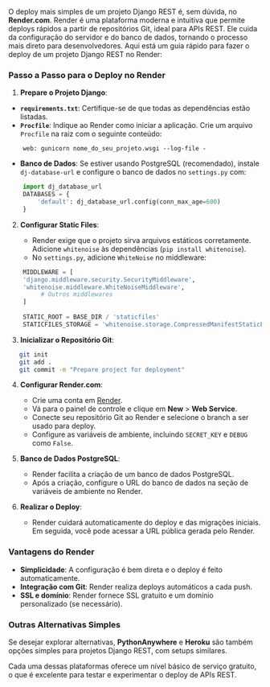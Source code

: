 O deploy mais simples de um projeto Django REST é, sem dúvida, no **Render.com**. Render é uma plataforma moderna e intuitiva que permite deploys rápidos a partir de repositórios Git, ideal para APIs REST. Ele cuida da configuração do servidor e do banco de dados, tornando o processo mais direto para desenvolvedores. Aqui está um guia rápido para fazer o deploy de um projeto Django REST no Render:

### Passo a Passo para o Deploy no Render

1. **Prepare o Projeto Django**:

- **`requirements.txt`**: Certifique-se de que todas as dependências estão listadas.
- **`Procfile`**: Indique ao Render como iniciar a aplicação. Crie um arquivo `Procfile` na raiz com o seguinte conteúdo:
     
```
    web: gunicorn nome_do_seu_projeto.wsgi --log-file -
```

- **Banco de Dados**: Se estiver usando PostgreSQL (recomendado), instale `dj-database-url` e configure o banco de dados no `settings.py` com:
  
```python
    import dj_database_url
    DATABASES = {
        'default': dj_database_url.config(conn_max_age=600)
    }
```

2. **Configurar Static Files**:

   - Render exige que o projeto sirva arquivos estáticos corretamente. Adicione `whitenoise` às dependências (`pip install whitenoise`).
   - No `settings.py`, adicione `WhiteNoise` no middleware:

```python
    MIDDLEWARE = [
    'django.middleware.security.SecurityMiddleware',
    'whitenoise.middleware.WhiteNoiseMiddleware',
         # Outros middlewares
    ]
    
    STATIC_ROOT = BASE_DIR / 'staticfiles'
    STATICFILES_STORAGE = 'whitenoise.storage.CompressedManifestStaticFilesStorage'
```

3. **Inicializar o Repositório Git**:

```bash
   git init
   git add .
   git commit -m "Prepare project for deployment"
```

4. **Configurar Render.com**:

   - Crie uma conta em [Render](https://render.com/).
   - Vá para o painel de controle e clique em **New** > **Web Service**.
   - Conecte seu repositório Git ao Render e selecione o branch a ser usado para deploy.
   - Configure as variáveis de ambiente, incluindo `SECRET_KEY` e `DEBUG` como `False`.

5. **Banco de Dados PostgreSQL**:

   - Render facilita a criação de um banco de dados PostgreSQL.
   - Após a criação, configure o URL do banco de dados na seção de variáveis de ambiente no Render.

6. **Realizar o Deploy**:

   - Render cuidará automaticamente do deploy e das migrações iniciais. Em seguida, você pode acessar a URL pública gerada pelo Render.

### Vantagens do Render

- **Simplicidade**: A configuração é bem direta e o deploy é feito automaticamente.
- **Integração com Git**: Render realiza deploys automáticos a cada push.
- **SSL e domínio**: Render fornece SSL gratuito e um domínio personalizado (se necessário).

### Outras Alternativas Simples

Se desejar explorar alternativas, **PythonAnywhere** e **Heroku** são também opções simples para projetos Django REST, com setups similares.

Cada uma dessas plataformas oferece um nível básico de serviço gratuito, o que é excelente para testar e experimentar o deploy de APIs REST.